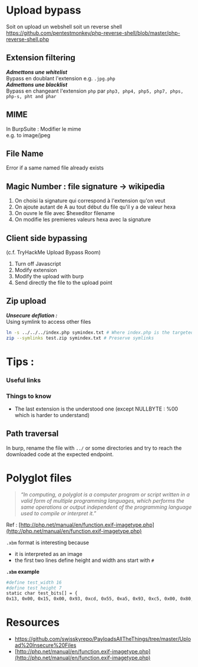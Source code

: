 # Upload bypass

Soit on upload un webshell soit un reverse shell  
https://github.com/pentestmonkey/php-reverse-shell/blob/master/php-reverse-shell.php

## Extension filtering
***Admettons une whitelist***  
Bypass en doublant l'extension e.g. ``.jpg.php``  
***Admettons une blacklist***  
Bypass en changeant l'extension ``php`` par ``php3, php4, php5, php7, phps, php-s, pht and phar``  

## MIME
In BurpSuite : Modifier le mime  
e.g. to image/jpeg

## File Name 
Error if a same named file already exists

## Magic Number : file signature -> wikipedia
1. On choisi la signature qui correspond à l'extension qu'on veut
2. On ajoute autant de A au tout début du file qu'il y a de valeur hexa
3. On ouvre le file avec $hexeditor filename
4. On modifie les premieres valeurs hexa avec la signature



## Client side bypassing
(c.f. TryHackMe Upload Bypass Room)
1. Turn off Javascript
2. Modify extension
3. Modify the upload with burp
4. Send directly the file to the upload point

## Zip upload
***Unsecure deflation :***  
Using symlink to access other files
```bash
ln -s ../../../index.php symindex.txt # Where index.php is the targeted file
zip --symlinks test.zip symindex.txt # Preserve symlinks
```

# Tips :
### Useful links

### Things to know
- The last extension is the understood one (except NULLBYTE : %00 which is harder to understand)

## Path traversal

In burp, rename the file with `../` or some directories and try to reach the downloaded code at the expected endpoint.


# Polyglot files

> _“In computing, a polyglot is a computer program or script written in a valid form of multiple programming languages, which performs the same operations or output independent of the programming language used to compile or interpret it.”_

Ref : [http://php.net/manual/en/function.exif-imagetype.php](http://php.net/manual/en/function.exif-imagetype.php)

`.xbm` format is interesting because 
- it is interpreted as an image
- the first two lines define height and width ans start with `#`

**`.xbm` example**
```bash
#define test_width 16
#define test_height 7
static char test_bits[] = {
0x13, 0x00, 0x15, 0x00, 0x93, 0xcd, 0x55, 0xa5, 0x93, 0xc5, 0x00, 0x80, 0x00, 0x60 };
```

# Resources
- https://github.com/swisskyrepo/PayloadsAllTheThings/tree/master/Upload%20Insecure%20Files
- [http://php.net/manual/en/function.exif-imagetype.php](http://php.net/manual/en/function.exif-imagetype.php)

